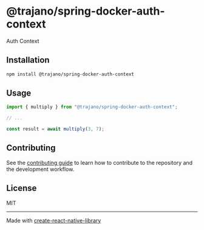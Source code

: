 # @trajano/spring-docker-auth-context
Auth Context
## Installation

```sh
npm install @trajano/spring-docker-auth-context
```

## Usage

```js
import { multiply } from "@trajano/spring-docker-auth-context";

// ...

const result = await multiply(3, 7);
```

## Contributing

See the [contributing guide](CONTRIBUTING.md) to learn how to contribute to the repository and the development workflow.

## License

MIT

---

Made with [create-react-native-library](https://github.com/callstack/react-native-builder-bob)
